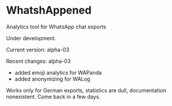# WhatshAppened
Analytics tool for WhatsApp chat exports

Under development.

Current version: alpha-03

Recent changes:
alpha-03
- added emoji analytics for WAPanda
- added anonymizing for WALog

Works only for German exports, statistics are dull, documentation nonexistent. Come back in a few days.
